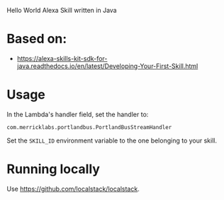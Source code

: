 Hello World Alexa Skill written in Java

# Based on:
- https://alexa-skills-kit-sdk-for-java.readthedocs.io/en/latest/Developing-Your-First-Skill.html

# Usage

In the Lambda's handler field, set the handler to: 
```
com.merricklabs.portlandbus.PortlandBusStreamHandler
```

Set the `SKILL_ID` environment variable to the one belonging to your skill.

# Running locally

Use https://github.com/localstack/localstack.